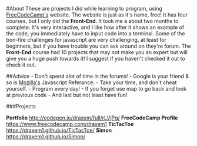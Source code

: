 #About
These are projects I did while learning to program, using [FreeCodeCamp's](https://freecodecamp.com) website.
The website is just as it's name, free! It has four courses, but I only did the **Front-End**. It took me a about two
months to complete. It's very interactive, and I like how after it shows an example of the code, you immediately
have to input code into a terminal. Some of the bon-fire challenges for javascript are very challenging, at least
for beginners, but if you have trouble you can ask around on they're forum. The **Front-End** course had 10 projects
that may not make you an expert but will give you a huge push towards it! I suggest if you haven't checked it out to 
check it out.

##Advice
        - Don't spend alot of time in the forums!
        - Google is your friend & so is [Mozilla's](https://developer.mozilla.org/en-US/docs/Web/JavaScript/Reference) Javascript Referance.
        - Take your time, and don't cheat yourself.
        - Program every day!
        - If you forget use map to go back and look at previous code
        - And last but not least have fun!
        
###Projects

**Portfolio**
http://codepen.io/draxem/full/rLVjPg/
**FreeCodeCamp Profile**
https://www.freecodecamp.com/draxem1
**TicTacToe**
https://draxem1.github.io/TicTacToe/ 
**Simon**
https://draxem1.github.io/Simon/ 

